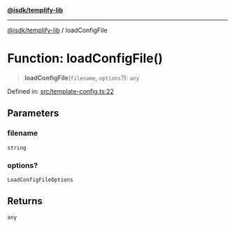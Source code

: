 [**@isdk/templify-lib**](../README.md)

***

[@isdk/templify-lib](../globals.md) / loadConfigFile

# Function: loadConfigFile()

> **loadConfigFile**(`filename`, `options`?): `any`

Defined in: [src/template-config.ts:22](https://github.com/isdk/templify-lib.js/blob/9c9e6fab88a3640338a82dfbafe2fc64c5e07a38/src/template-config.ts#L22)

## Parameters

### filename

`string`

### options?

`LoadConfigFileOptions`

## Returns

`any`
